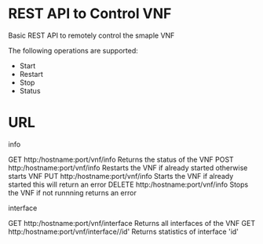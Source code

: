 # REST API to Control VNF

Basic REST API to remotely control the smaple VNF

The following operations are supported:

* Start
* Restart
* Stop
* Status


# URL 

info

GET 	http:/hostname:port/vnf/info Returns the status of the VNF
POST	http:/hostname:port/vnf/info Restarts the VNF if already started otherwise starts VNF
PUT 	http:/hostname:port/vnf/info Starts the VNF if already started this will return an error
DELETE  http:/hostname:port/vnf/info Stops the VNF if not runnning returns an error


interface

GET 	http:/hostname:port/vnf/interface Returns all interfaces of the VNF
GET     http:/hostname:port/vnf/interface//id' Returns statistics of interface 'id'